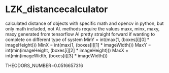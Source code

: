 # LZK_distancecalculator
calculated distance of objects with specific math and opencv in python, but only math included, not AI. methods require the 
values maxx, minx, maxy, maxy
generated from tensorflow AI
pretty straight forward if wanting to complete on different type of system
            MinY = int(max(1, (boxes[i][0] * imageHeight)))
            MinX = int(max(1, (boxes[i][1] * imageWidth)))
            MaxY = int(min(imageHeight, (boxes[i][2] * imageHeight)))
            MaxX = int(min(imageWidth, (boxes[i][3] * imageWidth)))
            
THEODORS_NUMBER=0.0516657316
